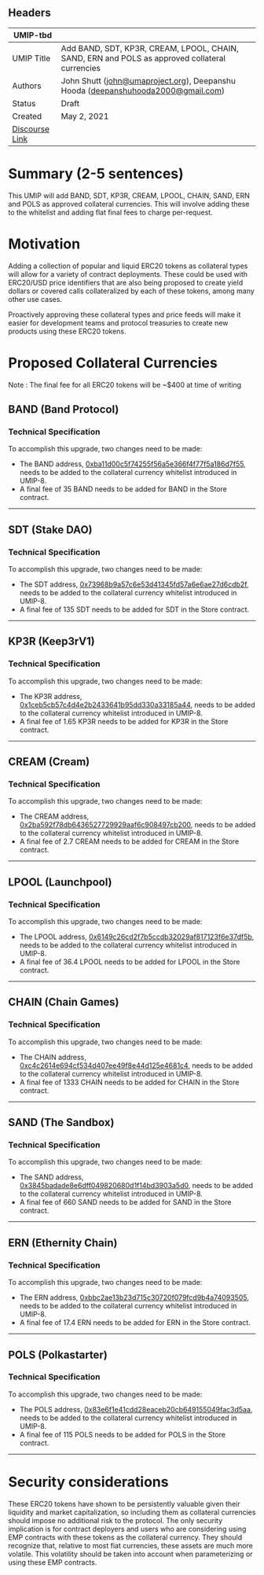 ## Headers
| UMIP-tbd   |                                                                                                                                          |
|------------|------------------------------------------------------------------------------------------------------------------------------------------|
| UMIP Title | Add BAND, SDT, KP3R, CREAM, LPOOL, CHAIN, SAND, ERN and POLS as approved collateral currencies              |
| Authors    | John Shutt (john@umaproject.org), Deepanshu Hooda  (deepanshuhooda2000@gmail.com) |
| Status     | Draft                                                                                                                                    |
| Created    | May 2, 2021                                                                                                                           |
| [Discourse Link](https://discourse.umaproject.org/t/add-band-sdt-kp3r-cream-lpool-chain-sand-ern-and-pols-as-approved-collateral-currencies/1054)    |                                                                                                                     |

# Summary (2-5 sentences)
This UMIP will add BAND, SDT, KP3R, CREAM, LPOOL, CHAIN, SAND, ERN and POLS as approved collateral currencies. This will involve adding these to the whitelist and adding flat final fees to charge per-request.

# Motivation

Adding a collection of popular and liquid ERC20 tokens as collateral types will allow for a variety of contract deployments. These could be used with ERC20/USD price identifiers that are also being proposed to create yield dollars or covered calls collateralized by each of these tokens, among many other use cases.

Proactively approving these collateral types and price feeds will make it easier for development teams and protocol treasuries to create new products using these ERC20 tokens.

# Proposed Collateral Currencies
Note : The final fee for all ERC20 tokens will be ~$400 at time of writing


## BAND (Band Protocol)

### Technical Specification
To accomplish this upgrade, two changes need to be made:

* The BAND address, [0xba11d00c5f74255f56a5e366f4f77f5a186d7f55][BAND], needs to be added to the collateral currency whitelist introduced in UMIP-8.
* A final fee of 35 BAND needs to be added for BAND in the Store contract.

 [BAND]: https://etherscan.io/token/0xba11d00c5f74255f56a5e366f4f77f5a186d7f55 
 
---

## SDT (Stake DAO)

### Technical Specification
To accomplish this upgrade, two changes need to be made:

 * The SDT address, [0x73968b9a57c6e53d41345fd57a6e6ae27d6cdb2f][SDT], needs to be added to the collateral currency whitelist introduced in UMIP-8.
 * A final fee of 135 SDT needs to be added for SDT in the Store contract.

  [SDT]: https://etherscan.io/token/0x73968b9a57c6e53d41345fd57a6e6ae27d6cdb2f 
  
---

## KP3R (Keep3rV1)

### Technical Specification
To accomplish this upgrade, two changes need to be made:

* The KP3R address, [0x1ceb5cb57c4d4e2b2433641b95dd330a33185a44][KP3R], needs to be added to the collateral currency whitelist introduced in UMIP-8.
* A final fee of 1.65 KP3R needs to be added for KP3R in the Store contract.

[KP3R]: https://etherscan.io/token/0x1ceb5cb57c4d4e2b2433641b95dd330a33185a44 

---
   
## CREAM (Cream)

### Technical Specification
To accomplish this upgrade, two changes need to be made:

* The CREAM address, [0x2ba592f78db6436527729929aaf6c908497cb200][CREAM], needs to be added to the collateral currency whitelist introduced in UMIP-8.
* A final fee of 2.7 CREAM needs to be added for CREAM in the Store contract.

[CREAM]: https://etherscan.io/token/0x2ba592f78db6436527729929aaf6c908497cb200 

---

## LPOOL (Launchpool)

### Technical Specification
To accomplish this upgrade, two changes need to be made:

* The LPOOL address, [0x6149c26cd2f7b5ccdb32029af817123f6e37df5b][LPOOL], needs to be added to the collateral currency whitelist introduced in UMIP-8.
* A final fee of 36.4 LPOOL needs to be added for LPOOL in the Store contract.

[LPOOL]: https://etherscan.io/token/0x6149c26cd2f7b5ccdb32029af817123f6e37df5b 

---

## CHAIN (Chain Games)

### Technical Specification
To accomplish this upgrade, two changes need to be made:

* The CHAIN address, [0xc4c2614e694cf534d407ee49f8e44d125e4681c4][CHAIN], needs to be added to the collateral currency whitelist introduced in UMIP-8.
* A final fee of 1333 CHAIN needs to be added for CHAIN in the Store contract.

[CHAIN]: https://etherscan.io/token/0xc4c2614e694cf534d407ee49f8e44d125e4681c4 

---
## SAND (The Sandbox)

### Technical Specification
To accomplish this upgrade, two changes need to be made:

* The SAND address, [0x3845badade8e6dff049820680d1f14bd3903a5d0][SAND], needs to be added to the collateral currency whitelist introduced in UMIP-8.
* A final fee of 660 SAND needs to be added for SAND in the Store contract.

[SAND]: https://etherscan.io/token/0x3845badade8e6dff049820680d1f14bd3903a5d0 

---
## ERN (Ethernity Chain)

### Technical Specification
To accomplish this upgrade, two changes need to be made:

* The ERN address, [0xbbc2ae13b23d715c30720f079fcd9b4a74093505][ERN], needs to be added to the collateral currency whitelist introduced in UMIP-8.
* A final fee of 17.4 ERN needs to be added for ERN in the Store contract.

[ERN]: https://etherscan.io/token/0xbbc2ae13b23d715c30720f079fcd9b4a74093505 

---
## POLS (Polkastarter)

### Technical Specification
To accomplish this upgrade, two changes need to be made:

* The POLS address, [0x83e6f1e41cdd28eaceb20cb649155049fac3d5aa][POLS], needs to be added to the collateral currency whitelist introduced in UMIP-8.
* A final fee of 115 POLS needs to be added for POLS in the Store contract.

[POLS]: https://etherscan.io/token/0x83e6f1e41cdd28eaceb20cb649155049fac3d5aa 

---


# Security considerations

These ERC20 tokens have shown to be persistently valuable given their liquidity and market capitalization, so including them as collateral currencies should impose no
additional risk to the protocol.
The only security implication is for contract deployers and users who are considering using EMP contracts with these tokens as the collateral currency. 
They should recognize that, relative to most fiat currencies, these assets are much more volatile. This volatility should be taken into account when parameterizing or using these EMP contracts.
     
     

 

